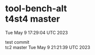 # tool-bench-alt<br> t4st4 master 
Tue May  9 17:29:04 UTC 2023

test commit
<br> tc2 master 
Tue May  9 21:21:39 UTC 2023
